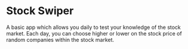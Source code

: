 # Stock Swiper

A basic app which allows you daily to test your knowledge of the stock market. Each day, you can choose higher or lower on the stock price of random companies within the stock market.
